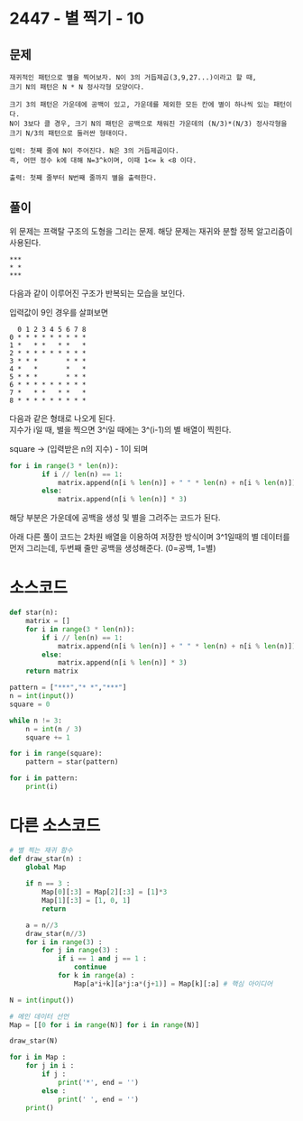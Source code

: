 # 2447 - 별 찍기 - 10

## 문제
```
재귀적인 패턴으로 별을 찍어보자. N이 3의 거듭제곱(3,9,27...)이라고 할 때,
크기 N의 패턴은 N * N 정사각형 모양이다.

크기 3의 패턴은 가운데에 공백이 있고, 가운데를 제외한 모든 칸에 별이 하나씩 있는 패턴이다.
N이 3보다 클 경우, 크기 N의 패턴은 공백으로 채워진 가운데의 (N/3)*(N/3) 정사각형을 크기 N/3의 패턴으로 둘러싼 형태이다.

입력: 첫째 줄에 N이 주어진다. N은 3의 거듭제곱이다.
즉, 어떤 정수 k에 대해 N=3^k이며, 이때 1<= k <8 이다.

출력: 첫째 줄부터 N번째 줄까지 별을 출력한다.
```

## 풀이
위 문제는 프랙탈 구조의 도형을 그리는 문제.
해당 문제는 재귀와 분할 정복 알고리즘이 사용된다.

```
***
* *
***
```
다음과 같이 이루어진 구조가 반복되는 모습을 보인다.

입력값이 9인 경우를 살펴보면
```
  0 1 2 3 4 5 6 7 8
0 * * * * * * * * *
1 *   * *   * *   *
2 * * * * * * * * *
3 * * *       * * *
4 *   *       *   *
5 * * *       * * *
6 * * * * * * * * *
7 *   * *   * *   *
8 * * * * * * * * *
```

다음과 같은 형태로 나오게 된다.   
지수가 i일 때, 별을 찍으면 3^i일 때에는 3^(i-1)의 별 배열이 찍힌다.

square -> (입력받은 n의 지수) - 1이 되며

```python
for i in range(3 * len(n)):
        if i // len(n) == 1:
            matrix.append(n[i % len(n)] + " " * len(n) + n[i % len(n)])
        else:
            matrix.append(n[i % len(n)] * 3)
```
해당 부분은 가운데에 공백을 생성 및 별을 그려주는 코드가 된다.


아래 다른 풀이 코드는 2차원 배열을 이용하여 저장한 방식이며
3^1일때의 별 데이터를 먼저 그리는데, 두번째 줄만 공백을 생성해준다.
(0=공백, 1=별)

# 소스코드
```python
def star(n):
    matrix = []
    for i in range(3 * len(n)):
        if i // len(n) == 1:
            matrix.append(n[i % len(n)] + " " * len(n) + n[i % len(n)])
        else:
            matrix.append(n[i % len(n)] * 3)
    return matrix

pattern = ["***","* *","***"]
n = int(input())
square = 0

while n != 3:
    n = int(n / 3)
    square += 1

for i in range(square):
    pattern = star(pattern)

for i in pattern:
    print(i)
```

# 다른 소스코드
```python
# 별 찍는 재귀 함수
def draw_star(n) :
    global Map
    
    if n == 3 :
        Map[0][:3] = Map[2][:3] = [1]*3
        Map[1][:3] = [1, 0, 1]
        return

    a = n//3
    draw_star(n//3)
    for i in range(3) :
        for j in range(3) :
            if i == 1 and j == 1 :
                continue
            for k in range(a) :
                Map[a*i+k][a*j:a*(j+1)] = Map[k][:a] # 핵심 아이디어

N = int(input())      

# 메인 데이터 선언
Map = [[0 for i in range(N)] for i in range(N)]

draw_star(N)

for i in Map :
    for j in i :
        if j :
            print('*', end = '')
        else :
            print(' ', end = '')
    print()
```